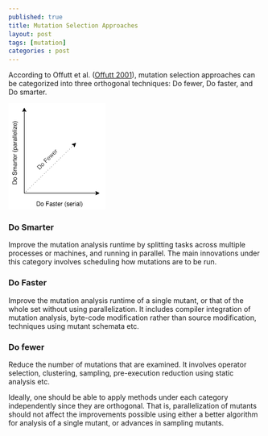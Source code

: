 ```yaml
---
published: true
title: Mutation Selection Approaches
layout: post
tags: [mutation]
categories : post
---
```


According to Offutt et al. ([Offutt 2001](/references#offutt2001uniting)), mutation selection approaches can be categorized into three orthogonal techniques: Do fewer, Do faster, and Do smarter.

![Selective Mutation](/resources/posts/do-x.png)

### Do Smarter

Improve the mutation analysis runtime by splitting tasks across multiple processes or machines, and running in parallel. The main innovations under this category involves scheduling how mutations are to be run.

### Do Faster

Improve the mutation analysis runtime of a single mutant, or that of the whole set without using parallelization. It includes compiler integration of mutation analysis, byte-code modification rather than source modification, techniques using mutant schemata etc.

### Do fewer

Reduce the number of mutations that are examined. It involves operator selection, clustering, sampling, pre-execution reduction using static analysis etc.

Ideally, one should be able to apply methods under each category independently since they are orthogonal. That is, parallelization of mutants should not affect the improvements possible using either a better algorithm for analysis of a single mutant, or advances in sampling mutants.
